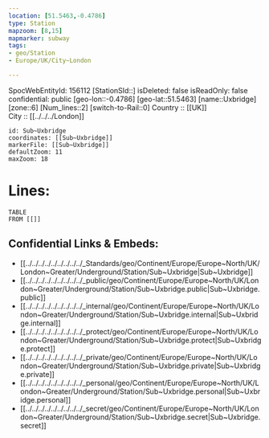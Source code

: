 ```yaml
---
location: [51.5463,-0.4786] 
type: Station 
mapzoom: [8,15] 
mapmarker: subway
tags:
- geo/Station
- Europe/UK/City~London

---
```

SpocWebEntityId: 156112
[StationSId::] 
isDeleted: false
isReadOnly: false
confidential: public
[geo-lon::-0.4786] 
[geo-lat::51.5463] 
[name::Uxbridge] 
[zone::6] 
[Num_lines::2] 
[switch-to-Rail::0] 
Country :: [[UK]]  
City :: [[../../../London]]  


```leaflet
id: Sub~Uxbridge
coordinates: [[Sub~Uxbridge]] 
markerFile: [[Sub~Uxbridge]] 
defaultZoom: 11 
maxZoom: 18
```


# Lines: 
```dataview
TABLE 
FROM [[]] 
```

## Confidential Links & Embeds: 
- [[../../../../../../../../../_Standards/geo/Continent/Europe/Europe~North/UK/London~Greater/Underground/Station/Sub~Uxbridge|Sub~Uxbridge]] 
- [[../../../../../../../../../_public/geo/Continent/Europe/Europe~North/UK/London~Greater/Underground/Station/Sub~Uxbridge.public|Sub~Uxbridge.public]] 
- [[../../../../../../../../../_internal/geo/Continent/Europe/Europe~North/UK/London~Greater/Underground/Station/Sub~Uxbridge.internal|Sub~Uxbridge.internal]] 
- [[../../../../../../../../../_protect/geo/Continent/Europe/Europe~North/UK/London~Greater/Underground/Station/Sub~Uxbridge.protect|Sub~Uxbridge.protect]] 
- [[../../../../../../../../../_private/geo/Continent/Europe/Europe~North/UK/London~Greater/Underground/Station/Sub~Uxbridge.private|Sub~Uxbridge.private]] 
- [[../../../../../../../../../_personal/geo/Continent/Europe/Europe~North/UK/London~Greater/Underground/Station/Sub~Uxbridge.personal|Sub~Uxbridge.personal]] 
- [[../../../../../../../../../_secret/geo/Continent/Europe/Europe~North/UK/London~Greater/Underground/Station/Sub~Uxbridge.secret|Sub~Uxbridge.secret]] 
